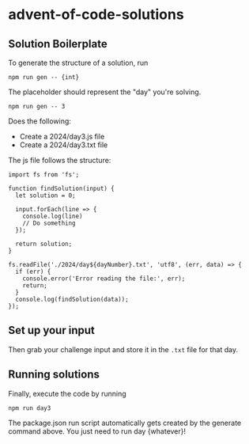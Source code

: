 # advent-of-code-solutions

## Solution Boilerplate

To generate the structure of a solution, run
```
npm run gen -- {int}
```
The placeholder should represent the "day" you're solving. 

```
npm run gen -- 3
```

Does the following:
- Create a 2024/day3.js file
- Create a 2024/day3.txt file

The js file follows the structure:

```
import fs from 'fs';

function findSolution(input) {
  let solution = 0;

  input.forEach(line => {
    console.log(line)
    // Do something
  });

  return solution;
}

fs.readFile('./2024/day${dayNumber}.txt', 'utf8', (err, data) => {
  if (err) {
    console.error('Error reading the file:', err);
    return;
  }
  console.log(findSolution(data));
});
```

## Set up your input

Then grab your challenge input and store it in the `.txt` file for that day.

## Running solutions

Finally, execute the code by running

```
npm run day3
```

The package.json run script automatically gets created by the generate command above. You just need to run day {whatever}!
